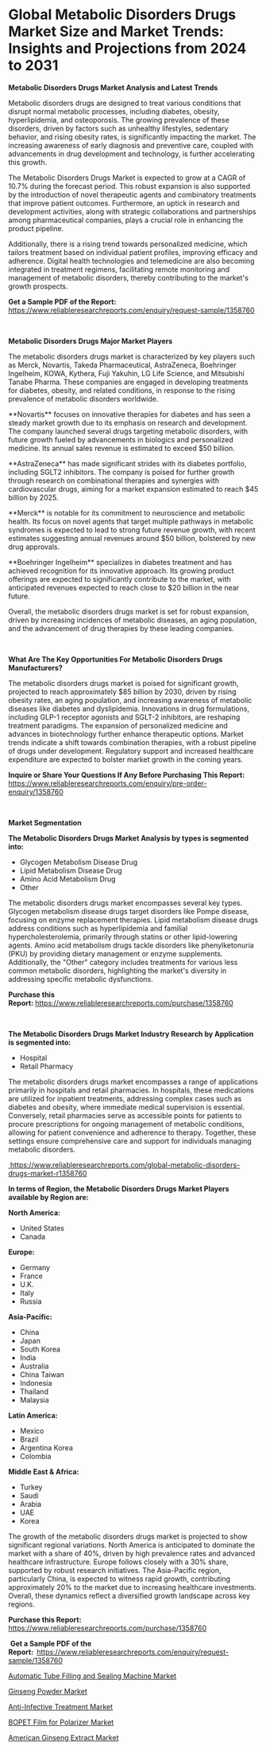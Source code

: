 <p><h1>Global Metabolic Disorders Drugs Market Size and Market Trends: Insights and Projections from 2024 to 2031</h1></p><p><strong>Metabolic Disorders Drugs Market Analysis and Latest Trends</strong></p>
<p><p>Metabolic disorders drugs are designed to treat various conditions that disrupt normal metabolic processes, including diabetes, obesity, hyperlipidemia, and osteoporosis. The growing prevalence of these disorders, driven by factors such as unhealthy lifestyles, sedentary behavior, and rising obesity rates, is significantly impacting the market. The increasing awareness of early diagnosis and preventive care, coupled with advancements in drug development and technology, is further accelerating this growth.</p><p>The Metabolic Disorders Drugs Market is expected to grow at a CAGR of 10.7% during the forecast period. This robust expansion is also supported by the introduction of novel therapeutic agents and combinatory treatments that improve patient outcomes. Furthermore, an uptick in research and development activities, along with strategic collaborations and partnerships among pharmaceutical companies, plays a crucial role in enhancing the product pipeline.  </p><p>Additionally, there is a rising trend towards personalized medicine, which tailors treatment based on individual patient profiles, improving efficacy and adherence. Digital health technologies and telemedicine are also becoming integrated in treatment regimens, facilitating remote monitoring and management of metabolic disorders, thereby contributing to the market's growth prospects.</p></p>
<p><strong>Get a Sample PDF of the Report:&nbsp;</strong> <a href="https://www.reliableresearchreports.com/enquiry/request-sample/1358760?utm_campaign=112&utm_medium=2&utm_source=Github&utm_content=ia&utm_term=05122024&utm_id=metabolic-disorders-drugs">https://www.reliableresearchreports.com/enquiry/request-sample/1358760</a></p>
<p>&nbsp;</p>
<p><strong>Metabolic Disorders Drugs Major Market Players</strong></p>
<p><p>The metabolic disorders drugs market is characterized by key players such as Merck, Novartis, Takeda Pharmaceutical, AstraZeneca, Boehringer Ingelheim, KOWA, Kythera, Fuji Yakuhin, LG Life Science, and Mitsubishi Tanabe Pharma. These companies are engaged in developing treatments for diabetes, obesity, and related conditions, in response to the rising prevalence of metabolic disorders worldwide.</p><p>**Novartis** focuses on innovative therapies for diabetes and has seen a steady market growth due to its emphasis on research and development. The company launched several drugs targeting metabolic disorders, with future growth fueled by advancements in biologics and personalized medicine. Its annual sales revenue is estimated to exceed $50 billion.</p><p>**AstraZeneca** has made significant strides with its diabetes portfolio, including SGLT2 inhibitors. The company is poised for further growth through research on combinational therapies and synergies with cardiovascular drugs, aiming for a market expansion estimated to reach $45 billion by 2025.</p><p>**Merck** is notable for its commitment to neuroscience and metabolic health. Its focus on novel agents that target multiple pathways in metabolic syndromes is expected to lead to strong future revenue growth, with recent estimates suggesting annual revenues around $50 billion, bolstered by new drug approvals.</p><p>**Boehringer Ingelheim** specializes in diabetes treatment and has achieved recognition for its innovative approach. Its growing product offerings are expected to significantly contribute to the market, with anticipated revenues expected to reach close to $20 billion in the near future.</p><p>Overall, the metabolic disorders drugs market is set for robust expansion, driven by increasing incidences of metabolic diseases, an aging population, and the advancement of drug therapies by these leading companies.</p></p>
<p>&nbsp;</p>
<p><strong>What Are The Key Opportunities For Metabolic Disorders Drugs Manufacturers?</strong></p>
<p><p>The metabolic disorders drugs market is poised for significant growth, projected to reach approximately $85 billion by 2030, driven by rising obesity rates, an aging population, and increasing awareness of metabolic diseases like diabetes and dyslipidemia. Innovations in drug formulations, including GLP-1 receptor agonists and SGLT-2 inhibitors, are reshaping treatment paradigms. The expansion of personalized medicine and advances in biotechnology further enhance therapeutic options. Market trends indicate a shift towards combination therapies, with a robust pipeline of drugs under development. Regulatory support and increased healthcare expenditure are expected to bolster market growth in the coming years.</p></p>
<p><strong>Inquire or Share Your Questions If Any Before Purchasing This Report:</strong> <a href="https://www.reliableresearchreports.com/enquiry/pre-order-enquiry/1358760?utm_campaign=112&utm_medium=2&utm_source=Github&utm_content=ia&utm_term=05122024&utm_id=metabolic-disorders-drugs">https://www.reliableresearchreports.com/enquiry/pre-order-enquiry/1358760</a></p>
<p>&nbsp;</p>
<p><strong>Market Segmentation</strong></p>
<p><strong>The Metabolic Disorders Drugs Market Analysis by types is segmented into:</strong></p>
<p><ul><li>Glycogen Metabolism Disease Drug</li><li>Lipid Metabolism Disease Drug</li><li>Amino Acid Metabolism Drug</li><li>Other</li></ul></p>
<p><p>The metabolic disorders drugs market encompasses several key types. Glycogen metabolism disease drugs target disorders like Pompe disease, focusing on enzyme replacement therapies. Lipid metabolism disease drugs address conditions such as hyperlipidemia and familial hypercholesterolemia, primarily through statins or other lipid-lowering agents. Amino acid metabolism drugs tackle disorders like phenylketonuria (PKU) by providing dietary management or enzyme supplements. Additionally, the "Other" category includes treatments for various less common metabolic disorders, highlighting the market's diversity in addressing specific metabolic dysfunctions.</p></p>
<p><strong>Purchase this Report:&nbsp;</strong><a href="https://www.reliableresearchreports.com/purchase/1358760?utm_campaign=112&utm_medium=2&utm_source=Github&utm_content=ia&utm_term=05122024&utm_id=metabolic-disorders-drugs">https://www.reliableresearchreports.com/purchase/1358760</a></p>
<p>&nbsp;</p>
<p><strong>The Metabolic Disorders Drugs Market Industry Research by Application is segmented into:</strong></p>
<p><ul><li>Hospital</li><li>Retail Pharmacy</li></ul></p>
<p><p>The metabolic disorders drugs market encompasses a range of applications primarily in hospitals and retail pharmacies. In hospitals, these medications are utilized for inpatient treatments, addressing complex cases such as diabetes and obesity, where immediate medical supervision is essential. Conversely, retail pharmacies serve as accessible points for patients to procure prescriptions for ongoing management of metabolic conditions, allowing for patient convenience and adherence to therapy. Together, these settings ensure comprehensive care and support for individuals managing metabolic disorders.</p></p>
<p><a href="https://www.reliableresearchreports.com/global-metabolic-disorders-drugs-market-r1358760?utm_campaign=112&utm_medium=2&utm_source=Github&utm_content=ia&utm_term=05122024&utm_id=metabolic-disorders-drugs">&nbsp;https://www.reliableresearchreports.com/global-metabolic-disorders-drugs-market-r1358760</a></p>
<p><strong>In terms of Region, the Metabolic Disorders Drugs Market Players available by Region are:</strong></p>
<p>
    <p> <strong> North America: </strong>
        <ul>
            <li>United States</li>
            <li>Canada</li>
        </ul>
        </p> 
    <p> <strong> Europe: </strong>
        <ul>
            <li>Germany</li>
            <li>France</li>
            <li>U.K.</li>
            <li>Italy</li>
            <li>Russia</li>
        </ul>
        </p> 
    <p> <strong> Asia-Pacific: </strong>
        <ul>
            <li>China</li>
            <li>Japan</li>
            <li>South Korea</li>
            <li>India</li>
            <li>Australia</li>
            <li>China Taiwan</li>
            <li>Indonesia</li>
            <li>Thailand</li>
            <li>Malaysia</li>
        </ul>
        </p> 
    <p> <strong> Latin America: </strong>
        <ul>
            <li>Mexico</li>
            <li>Brazil</li>
            <li>Argentina Korea</li>
            <li>Colombia</li>
        </ul>
        </p> 
    <p> <strong> Middle East & Africa: </strong>
        <ul>
            <li>Turkey</li>
            <li>Saudi</li>
            <li>Arabia</li>
            <li>UAE</li>
            <li>Korea</li>
        </ul>
    </p>
    </p>
<p><p>The growth of the metabolic disorders drugs market is projected to show significant regional variations. North America is anticipated to dominate the market with a share of 40%, driven by high prevalence rates and advanced healthcare infrastructure. Europe follows closely with a 30% share, supported by robust research initiatives. The Asia-Pacific region, particularly China, is expected to witness rapid growth, contributing approximately 20% to the market due to increasing healthcare investments. Overall, these dynamics reflect a diversified growth landscape across key regions.</p></p>
<p><strong>Purchase this Report: </strong><a href="https://www.reliableresearchreports.com/purchase/1358760?utm_campaign=112&utm_medium=2&utm_source=Github&utm_content=ia&utm_term=05122024&utm_id=metabolic-disorders-drugs">https://www.reliableresearchreports.com/purchase/1358760</a></p>
<p>&nbsp;<strong>Get a Sample PDF of the Report:&nbsp;&nbsp;</strong><a href="https://www.reliableresearchreports.com/enquiry/request-sample/1358760?utm_campaign=112&utm_medium=2&utm_source=Github&utm_content=ia&utm_term=05122024&utm_id=metabolic-disorders-drugs">https://www.reliableresearchreports.com/enquiry/request-sample/1358760</a></p>
<p><strong></strong></p>
<p><p><a href="https://issuu.com/reportprime-2/docs/automatic-tube-filling-and-sealing-machine-market-?utm_campaign=112&utm_medium=2&utm_source=Github&utm_content=ia&utm_term=05122024&utm_id=metabolic-disorders-drugs">Automatic Tube Filling and Sealing Machine Market</a></p><p><a href="https://www.linkedin.com/pulse/navigating-ginseng-powder-market-size-using-12-cagr-takes-jhrge?utm_campaign=112&utm_medium=2&utm_source=Github&utm_content=ia&utm_term=05122024&utm_id=metabolic-disorders-drugs">Ginseng Powder Market</a></p><p><a href="https://github.com/santosh758595/Market-Research-Report-List-6/blob/main/anti-infective-treatment-market.md?utm_campaign=112&utm_medium=2&utm_source=Github&utm_content=ia&utm_term=05122024&utm_id=metabolic-disorders-drugs">Anti-Infective Treatment Market</a></p><p><a href="https://issuu.com/reportprime-2/docs/bopet-film-for-polarizer-market-size-2030.pptx?utm_campaign=112&utm_medium=2&utm_source=Github&utm_content=ia&utm_term=05122024&utm_id=metabolic-disorders-drugs">BOPET Film for Polarizer Market</a></p><p><a href="https://www.linkedin.com/pulse/american-ginseng-extract-market-analysis-type-application-fqwte?utm_campaign=112&utm_medium=2&utm_source=Github&utm_content=ia&utm_term=05122024&utm_id=metabolic-disorders-drugs">American Ginseng Extract Market</a></p></p>